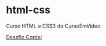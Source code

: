 # html-css
 Curso HTML e CSS3 do CursoEmVideo

<a href="https://andfda.github.io/html-css3/Desafios/Modulo-3/cordel.html">Desafio Cordel </a>